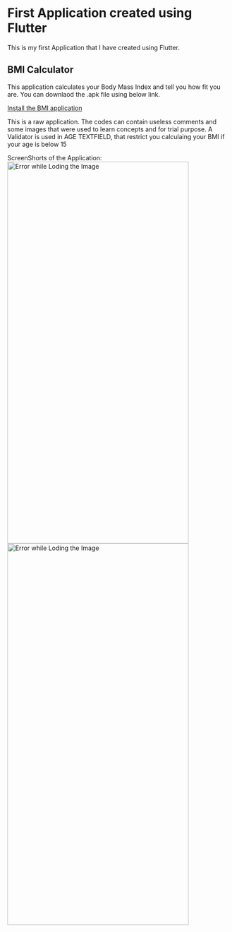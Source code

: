 # First Application created using Flutter

This is my first Application that I have created using Flutter.

## BMI Calculator
This application calculates your Body Mass Index and tell you how fit you are.
You can downlaod the .apk file using below link.

[Install the BMI application](https://github.com/Official-NitinVarma/week_one_application/blob/master/app-release.apk)

This is a raw application. The codes can contain useless comments and some images that were used to learn concepts and for trial purpose.
A Validator is used in AGE TEXTFIELD, that restrict you calculaing your BMI if your age is below 15

ScreenShorts of the Application:<br>
<img src="https://user-images.githubusercontent.com/86908056/152161738-e38cd8ef-d874-4fb0-89b5-417e94027d31.jpg" alt="Error while Loding the Image" width="411" height="865">
<img src="https://user-images.githubusercontent.com/86908056/152161756-ed9a4ff3-5e25-469c-96ed-61e6bbdcb274.jpg" alt="Error while Loding the Image" width="411" height="865">
